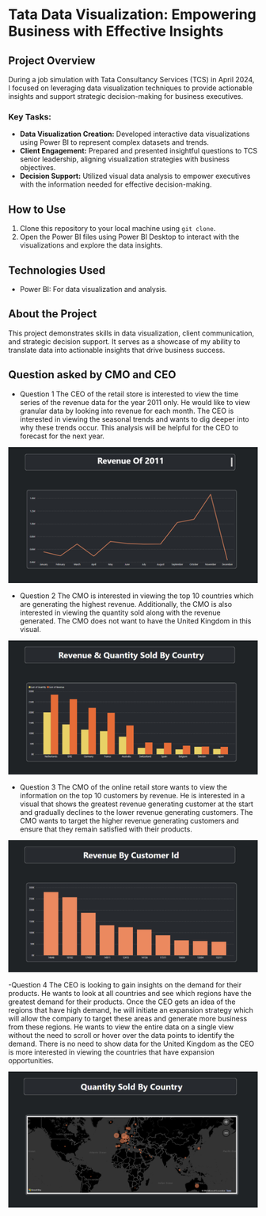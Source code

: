 # Tata Data Visualization: Empowering Business with Effective Insights

## Project Overview

During a job simulation with Tata Consultancy Services (TCS) in April 2024, I focused on leveraging data visualization techniques to provide actionable insights and support strategic decision-making for business executives.

### Key Tasks:

- **Data Visualization Creation:** Developed interactive data visualizations using Power BI to represent complex datasets and trends.
- **Client Engagement:** Prepared and presented insightful questions to TCS senior leadership, aligning visualization strategies with business objectives.
- **Decision Support:** Utilized visual data analysis to empower executives with the information needed for effective decision-making.


## How to Use

1. Clone this repository to your local machine using `git clone`.
2. Open the Power BI files using Power BI Desktop to interact with the visualizations and explore the data insights.

## Technologies Used

- Power BI: For data visualization and analysis.

## About the Project

This project demonstrates skills in data visualization, client communication, and strategic decision support. It serves as a showcase of my ability to translate data into actionable insights that drive business success.

## Question asked by CMO and CEO

- Question 1
The CEO of the retail store is interested to view the time series of the revenue data for the year 2011 only. He would like to view granular data by looking into revenue for each month. The CEO is interested in viewing the seasonal trends and wants to dig deeper into why these trends occur. This analysis will be helpful for the CEO to forecast for the next year.

![Tata Data Visualization Answer 1](ans1.png)

- Question 2
The CMO is interested in viewing the top 10 countries which are generating the highest revenue. Additionally, the CMO is also interested in viewing the quantity sold along with the revenue generated. The CMO does not want to have the United Kingdom in this visual.

![Tata Data Visualization Answer 2](ans2.png)

- Question 3
The CMO of the online retail store wants to view the information on the top 10 customers by revenue. He is interested in a visual that shows the greatest revenue generating customer at the start and gradually declines to the lower revenue generating customers. The CMO wants to target the higher revenue generating customers and ensure that they remain satisfied with their products.

![Tata Data Visualization Answer 3](ans3.png)

-Question 4
The CEO is looking to gain insights on the demand for their products. He wants to look at all countries and see which regions have the greatest demand for their products. Once the CEO gets an idea of the regions that have high demand, he will initiate an expansion strategy which will allow the company to target these areas and generate more business from these regions. He wants to view the entire data on a single view without the need to scroll or hover over the data points to identify the demand. There is no need to show data for the United Kingdom as the CEO is more interested in viewing the countries that have expansion opportunities.

![Tata Data Visualization Answer 4](ans4.png)





